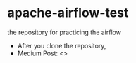 # apache-airflow-test
the repository for practicing the airflow
- After you clone the repository, 
- Medium Post: <>
